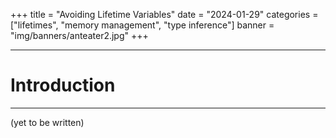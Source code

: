 +++
title = "Avoiding Lifetime Variables"
date = "2024-01-29"
categories = ["lifetimes", "memory management", "type inference"]
banner = "img/banners/anteater2.jpg"
+++

---

# Introduction

---

(yet to be written)
